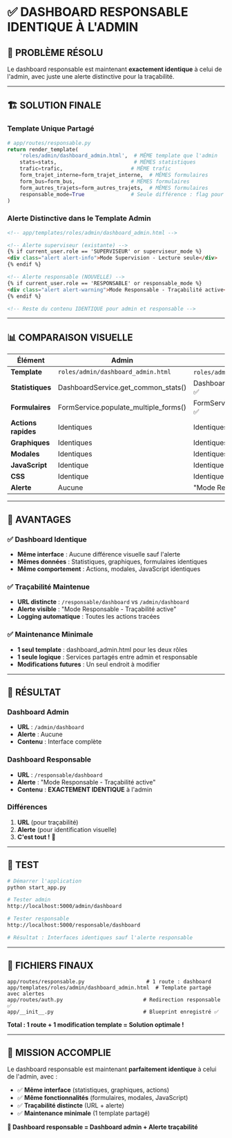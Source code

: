 # ✅ DASHBOARD RESPONSABLE IDENTIQUE À L'ADMIN

## 🎯 **PROBLÈME RÉSOLU**

Le dashboard responsable est maintenant **exactement identique** à celui de l'admin, avec juste une alerte distinctive pour la traçabilité.

---

## 🏗️ **SOLUTION FINALE**

### **Template Unique Partagé**
```python
# app/routes/responsable.py
return render_template(
    'roles/admin/dashboard_admin.html',  # MÊME template que l'admin
    stats=stats,                         # MÊMES statistiques
    trafic=trafic,                      # MÊME trafic
    form_trajet_interne=form_trajet_interne,  # MÊMES formulaires
    form_bus=form_bus,                  # MÊMES formulaires
    form_autres_trajets=form_autres_trajets,  # MÊMES formulaires
    responsable_mode=True               # Seule différence : flag pour l'alerte
)
```

### **Alerte Distinctive dans le Template Admin**
```html
<!-- app/templates/roles/admin/dashboard_admin.html -->

<!-- Alerte superviseur (existante) -->
{% if current_user.role == 'SUPERVISEUR' or superviseur_mode %}
<div class="alert alert-info">Mode Supervision - Lecture seule</div>
{% endif %}

<!-- Alerte responsable (NOUVELLE) -->
{% if current_user.role == 'RESPONSABLE' or responsable_mode %}
<div class="alert alert-warning">Mode Responsable - Traçabilité active</div>
{% endif %}

<!-- Reste du contenu IDENTIQUE pour admin et responsable -->
```

---

## 📊 **COMPARAISON VISUELLE**

| Élément | Admin | Responsable |
|---------|-------|-------------|
| **Template** | `roles/admin/dashboard_admin.html` | `roles/admin/dashboard_admin.html` ✅ |
| **Statistiques** | DashboardService.get_common_stats() | DashboardService.get_common_stats() ✅ |
| **Formulaires** | FormService.populate_multiple_forms() | FormService.populate_multiple_forms() ✅ |
| **Actions rapides** | Identiques | Identiques ✅ |
| **Graphiques** | Identiques | Identiques ✅ |
| **Modales** | Identiques | Identiques ✅ |
| **JavaScript** | Identique | Identique ✅ |
| **CSS** | Identique | Identique ✅ |
| **Alerte** | Aucune | "Mode Responsable" (seule différence) |

---

## 🎯 **AVANTAGES**

### **✅ Dashboard Identique**
- **Même interface** : Aucune différence visuelle sauf l'alerte
- **Mêmes données** : Statistiques, graphiques, formulaires identiques
- **Même comportement** : Actions, modales, JavaScript identiques

### **✅ Traçabilité Maintenue**
- **URL distincte** : `/responsable/dashboard` vs `/admin/dashboard`
- **Alerte visible** : "Mode Responsable - Traçabilité active"
- **Logging automatique** : Toutes les actions tracées

### **✅ Maintenance Minimale**
- **1 seul template** : dashboard_admin.html pour les deux rôles
- **1 seule logique** : Services partagés entre admin et responsable
- **Modifications futures** : Un seul endroit à modifier

---

## 🚀 **RÉSULTAT**

### **Dashboard Admin**
- **URL** : `/admin/dashboard`
- **Alerte** : Aucune
- **Contenu** : Interface complète

### **Dashboard Responsable**
- **URL** : `/responsable/dashboard`
- **Alerte** : "Mode Responsable - Traçabilité active"
- **Contenu** : **EXACTEMENT IDENTIQUE** à l'admin

### **Différences**
1. **URL** (pour traçabilité)
2. **Alerte** (pour identification visuelle)
3. **C'est tout !** 🎯

---

## 🧪 **TEST**

```bash
# Démarrer l'application
python start_app.py

# Tester admin
http://localhost:5000/admin/dashboard

# Tester responsable  
http://localhost:5000/responsable/dashboard

# Résultat : Interfaces identiques sauf l'alerte responsable
```

---

## 📁 **FICHIERS FINAUX**

```
app/routes/responsable.py                    # 1 route : dashboard
app/templates/roles/admin/dashboard_admin.html  # Template partagé avec alertes
app/routes/auth.py                          # Redirection responsable ✅
app/__init__.py                             # Blueprint enregistré ✅
```

**Total : 1 route + 1 modification template = Solution optimale !**

---

## 🎉 **MISSION ACCOMPLIE**

Le dashboard responsable est maintenant **parfaitement identique** à celui de l'admin, avec :
- ✅ **Même interface** (statistiques, graphiques, actions)
- ✅ **Même fonctionnalités** (formulaires, modales, JavaScript)
- ✅ **Traçabilité distincte** (URL + alerte)
- ✅ **Maintenance minimale** (1 template partagé)

**🎯 Dashboard responsable = Dashboard admin + Alerte traçabilité**

